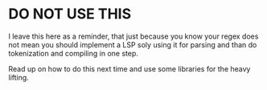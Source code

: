 # DO NOT USE THIS

I leave this here as a reminder, that just because you know your regex does not mean you should implement a LSP soly using it for parsing and than do tokenization and compiling in one step.

Read up on how to do this next time and use some libraries for the heavy lifting.
